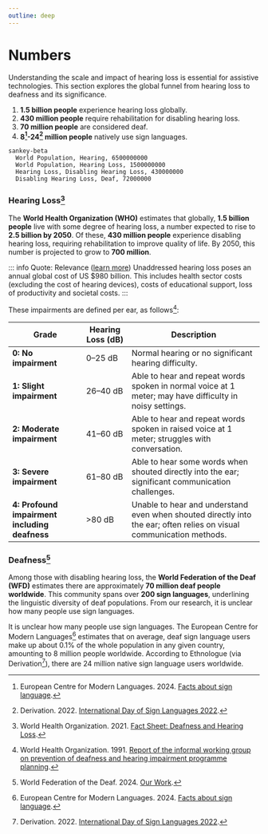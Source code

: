 ```yaml
---
outline: deep
---
```


# Numbers

Understanding the scale and impact of hearing loss is essential for assistive technologies.
This section explores the global funnel from hearing loss to deafness and its significance.

1. **1.5 billion people** experience hearing loss globally.
2. **430 million people** require rehabilitation for disabling hearing loss.
3. **70 million people** are considered deaf.
4. **8[^ecml]-24[^derivation] million people** natively use sign languages.

[^ecml]: European Centre for Modern Languages. 2024. [Facts about sign language](https://edl.ecml.at/Facts/FAQsonsignlanguage/tabid/2741/language/en-GB/Default.aspx).
[^derivation]: Derivation. 2022. [International Day of Sign Languages 2022](https://derivation.co/international-day-of-sign-languages-2022/).

```mermaid
sankey-beta
  World Population, Hearing, 6500000000
  World Population, Hearing Loss, 1500000000
  Hearing Loss, Disabling Hearing Loss, 430000000
  Disabling Hearing Loss, Deaf, 72000000
```

### Hearing Loss[^who]

The **World Health Organization (WHO)** estimates that globally, **1.5 billion people** live with some degree of hearing loss, a number expected to rise to **2.5 billion by 2050**.
Of these, **430 million people** experience disabling hearing loss, requiring rehabilitation to improve quality of life.
By 2050, this number is projected to grow to **700 million**.

::: info Quote: Relevance ([learn more](/facts/market#economic-impact))
Unaddressed hearing loss poses an annual global cost of US $980 billion.
This includes health sector costs (excluding the cost of hearing devices), costs of educational support, loss of productivity and societal costs.
:::

[^who]: World Health Organization. 2021. [Fact Sheet: Deafness and Hearing Loss](https://www.who.int/news-room/fact-sheets/detail/deafness-and-hearing-loss).

These impairments are defined per ear, as follows[^who-report]:

| **Grade**                                     | **Hearing Loss (dB)** | **Description**                                                                                                      |
| --------------------------------------------- | --------------------- | -------------------------------------------------------------------------------------------------------------------- |
| **0: No impairment**                          | 0–25 dB               | Normal hearing or no significant hearing difficulty.                                                                 |
| **1: Slight impairment**                      | 26–40 dB              | Able to hear and repeat words spoken in normal voice at 1 meter; may have difficulty in noisy settings.              |
| **2: Moderate impairment**                    | 41–60 dB              | Able to hear and repeat words spoken in raised voice at 1 meter; struggles with conversation.                        |
| **3: Severe impairment**                      | 61–80 dB              | Able to hear some words when shouted directly into the ear; significant communication challenges.                    |
| **4: Profound impairment including deafness** | >80 dB                | Unable to hear and understand even when shouted directly into the ear; often relies on visual communication methods. |

[^who-report]: World Health Organization. 1991. [Report of the informal working group on prevention of deafness and hearing impairment programme planning](http://www.who.int/iris/handle/10665/58839).

### Deafness[^wfd]

Among those with disabling hearing loss, the **World Federation of the Deaf (WFD)** estimates there are approximately **70 million deaf people worldwide**.
This community spans over **200 sign languages**, underlining the linguistic diversity of deaf populations.
From our research, it is unclear how many people use sign languages.

[^wfd]: World Federation of the Deaf. 2024. [Our Work](https://wfdeaf.org/our-work/).

It is unclear how many people use sign languages.
The European Centre for Modern Languages[^ecml] estimates that on average,
deaf sign language users make up about 0.1% of the whole population in any given country, amounting to 8 million people worldwide.
According to Ethnologue (via Derivation[^derivation]), there are 24 million native sign language users worldwide.
